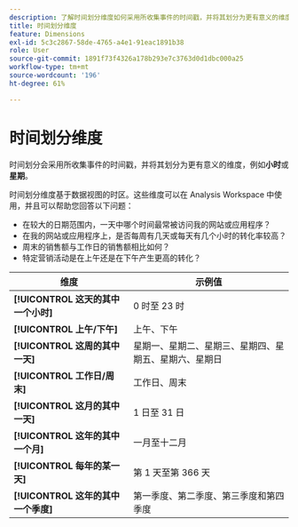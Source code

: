 ```yaml
---
description: 了解时间划分维度如何采用所收集事件的时间戳，并将其划分为更有意义的维度，例如每天的小时或每周的某天。
title: 时间划分维度
feature: Dimensions
exl-id: 5c3c2867-58de-4765-a4e1-91eac1891b38
role: User
source-git-commit: 1891f73f4326a178b293e7c3763d0d1dbc000a25
workflow-type: tm+mt
source-wordcount: '196'
ht-degree: 61%

---
```


# 时间划分维度

时间划分会采用所收集事件的时间戳，并将其划分为更有意义的维度，例如&#x200B;**小时**&#x200B;或&#x200B;**星期**。

时间划分维度基于数据视图的时区。这些维度可以在 Analysis Workspace 中使用，并且可以帮助您回答以下问题：

* 在较大的日期范围内，一天中哪个时间最常被访问我的网站或应用程序？
* 在我的网站或应用程序上，是否每周有几天或每天有几个小时的转化率较高？
* 周末的销售额与工作日的销售额相比如何？
* 特定营销活动是在上午还是在下午产生更高的转化？

| 维度 | 示例值 |
|--- |--- |
| **[!UICONTROL 这天的其中一个小时]** | 0 时至 23 时 |
| **[!UICONTROL 上午/下午]** | 上午、下午 |
| **[!UICONTROL 这周的其中一天]** | 星期一、星期二、星期三、星期四、星期五、星期六、星期日 |
| **[!UICONTROL 工作日/周末]** | 工作日、周末 |
| **[!UICONTROL 这月的其中一天]** | 1 日至 31 日 |
| **[!UICONTROL 这年的其中一个月]** | 一月至十二月 |
| **[!UICONTROL 每年的某一天]** | 第 1 天至第 366 天 |
| **[!UICONTROL 这年的其中一个季度]** | 第一季度、第二季度、第三季度和第四季度 |
